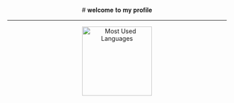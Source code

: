 <p align="center"> 
    # 𝐰𝐞𝐥𝐜𝐨𝐦𝐞 𝐭𝐨 𝐦𝐲 𝐩𝐫𝐨𝐟𝐢𝐥𝐞
</p>
<hr>
<p align="center">
    <img alt="Most Used Languages" height="160em" src="https://github-readme-stats.vercel.app/api/top-langs/?username=vida00&hide=html&layout=compact&theme=dark">
</p>

